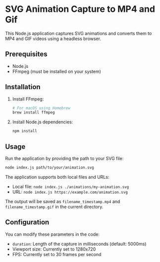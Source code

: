 # SVG Animation Capture to MP4 and Gif

This Node.js application captures SVG animations and converts them to MP4 and GIF videos using a headless browser.

## Prerequisites

- Node.js
- FFmpeg (must be installed on your system)

## Installation

1. Install FFmpeg:
   ```bash
   # For macOS using Homebrew
   brew install ffmpeg
   ```

2. Install Node.js dependencies:
   ```bash
   npm install
   ```

## Usage

Run the application by providing the path to your SVG file:
```bash
node index.js path/to/your/animation.svg
```

The application supports both local files and URLs:
- Local file: `node index.js ./animations/my-animation.svg`
- URL: `node index.js https://example.com/animation.svg`

The output will be saved as `filename_timestamp.mp4` and `filename_timestamp.gif` in the current directory.

## Configuration

You can modify these parameters in the code:
- `duration`: Length of the capture in milliseconds (default: 5000ms)
- Viewport size: Currently set to 1280x720
- FPS: Currently set to 30 frames per second
